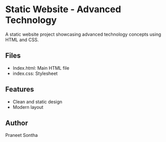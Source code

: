 # Static Website - Advanced Technology

A static website project showcasing advanced technology concepts using HTML and CSS.

## Files
- Index.html: Main HTML file
- index.css: Stylesheet

## Features
- Clean and static design
- Modern layout

## Author
Praneet Sontha

